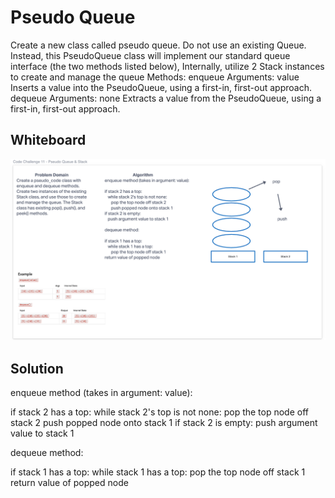 # Pseudo Queue
Create a new class called pseudo queue.
Do not use an existing Queue.
Instead, this PseudoQueue class will implement our standard queue interface (the two methods listed below),
Internally, utilize 2 Stack instances to create and manage the queue
Methods:
enqueue
Arguments: value
Inserts a value into the PseudoQueue, using a first-in, first-out approach.
dequeue
Arguments: none
Extracts a value from the PseudoQueue, using a first-in, first-out approach.

## Whiteboard
![Pseudo Queue](stack_queue_pseudo.png)


## Solution

enqueue method (takes in argument: value):

if stack 2 has a top:
	while stack 2's top is not none:
		pop the top node off stack 2
		push popped node onto stack 1
if stack 2 is empty:
	push argument value to stack 1

dequeue method:

if stack 1 has a top:
	while stack 1 has a top:
		pop the top node off stack 1
return value of popped node
